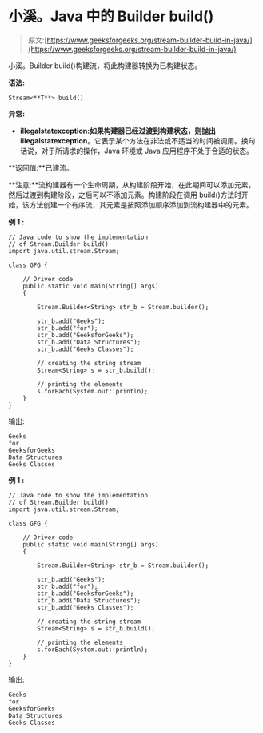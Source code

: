 # 小溪。Java 中的 Builder build()

> 原文:[https://www.geeksforgeeks.org/stream-builder-build-in-java/](https://www.geeksforgeeks.org/stream-builder-build-in-java/)

小溪。Builder build()构建流，将此构建器转换为已构建状态。

**语法:**

```
Stream<**T**> build()

```

**异常:**

*   **illegalstatexception:**如果构建器已经过渡到构建状态，则抛出**illegalstatexception**。它表示某个方法在非法或不适当的时间被调用。换句话说，对于所请求的操作，Java 环境或 Java 应用程序不处于合适的状态。

**返回值:**已建流。

**注意:**流构建器有一个生命周期，从构建阶段开始，在此期间可以添加元素，然后过渡到构建阶段，之后可以不添加元素。构建阶段在调用 build()方法时开始，该方法创建一个有序流，其元素是按照添加顺序添加到流构建器中的元素。

**例 1 :**

```
// Java code to show the implementation
// of Stream.Builder build()
import java.util.stream.Stream;

class GFG {

    // Driver code
    public static void main(String[] args)
    {

        Stream.Builder<String> str_b = Stream.builder();

        str_b.add("Geeks");
        str_b.add("for");
        str_b.add("GeeksforGeeks");
        str_b.add("Data Structures");
        str_b.add("Geeks Classes");

        // creating the string stream
        Stream<String> s = str_b.build();

        // printing the elements
        s.forEach(System.out::println);
    }
}
```

输出:

```
Geeks
for
GeeksforGeeks
Data Structures
Geeks Classes

```

**例 1 :**

```
// Java code to show the implementation
// of Stream.Builder build()
import java.util.stream.Stream;

class GFG {

    // Driver code
    public static void main(String[] args)
    {

        Stream.Builder<String> str_b = Stream.builder();

        str_b.add("Geeks");
        str_b.add("for");
        str_b.add("GeeksforGeeks");
        str_b.add("Data Structures");
        str_b.add("Geeks Classes");

        // creating the string stream
        Stream<String> s = str_b.build();

        // printing the elements
        s.forEach(System.out::println);
    }
}
```

输出:

```
Geeks
for
GeeksforGeeks
Data Structures
Geeks Classes

```